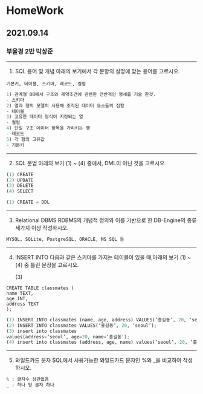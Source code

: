 

# HomeWork

## 2021.09.14

### 부울경 2반 박상준
---

1.	SQL 용어 및 개념
   아래의 보기에서 각 문항의 설명에 맞는 용어를 고르시오.
   
   `기본키, 테이블, 스키마, 레코드, 컬럼`

```python
1) 관계형 DB에서 구조와 제약조건에 관련한 전반적인 명세를 기술 한것.
- 스키마
2) 열과 행의 모델의 사용해 조직된 데이터 요소들의 집합
- 테이블
3) 고유한 데이터 형식이 지정되는 열
- 컬럼
4) 단일 구조 데이터 항목을 가리키는 행
- 레코드
5) 각 행의 고유값
- 기본키
```
---

2. SQL 문법
   아래의 보기 (1) ~ (4) 중에서, DML이 아닌 것을 고르시오.

```python
(1)	CREATE
(2)	UPDATE
(3)	DELETE
(4)	SELECT

(1) CREATE = DDL
```
---

3. Relational DBMS
   RDBMS의 개념적 정의와 이를 기반으로 한 DB-Engine의 종류 세가지 이상 작성하시오.

```python
MYSQL, SQLite, PostgreSQL, ORACLE, MS SQL 등
```
---

4. INSERT INTO
   다음과 같은 스키마를 가지는 테이블이 있을 때,아래의 보기 (1) ~ (4) 중 틀린 문장을 고르시오.
   
   (3)

```sqlite
CREATE TABLE classmates (
name TEXT,
age INT,
address TEXT
);
```
```python
(1)	INSERT INTO classmates (name, age, address) VALUES(‘홍길동’, 20, ‘seoul’);
(2)	INSERT INTO classmates VALUES(‘홍길동’, 20, ‘seoul’);
(3)	insert into classmates
values(address=‘seoul’, age=20, name=‘홍길동’);
(4)	insert into classmates (address, age, name) values(‘seoul’, 20, ‘홍길동’);
```
---

5. 와일드카드 문자
   SQL에서 사용가능한 와일드카드 문자인 %와 _을 비교하여 작성하시오.

``` python
% : 글자수 상관없음
_ : 하나 당 글자 하나
```

